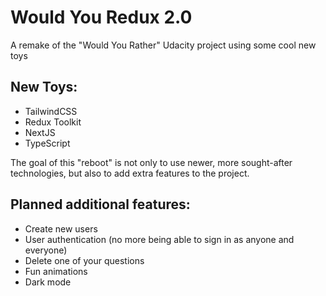 # Would You Redux 2.0

A remake of the "Would You Rather" Udacity project using some cool new toys

## New Toys:

-  TailwindCSS
-  Redux Toolkit
-  NextJS
-  TypeScript

The goal of this "reboot" is not only to use newer, more sought-after technologies, but also to add extra features to the project.

## Planned additional features:

-  Create new users
-  User authentication (no more being able to sign in as anyone and everyone)
-  Delete one of your questions
-  Fun animations
-  Dark mode
